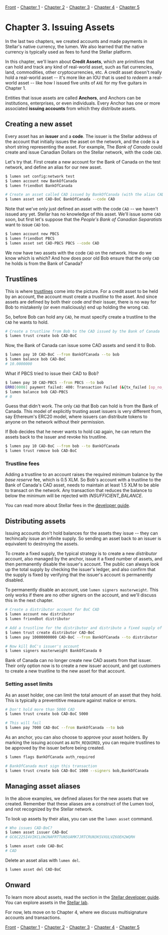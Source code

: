[Front](https://github.com/0xfe/hacking-stellar/blob/master/README.md) -
[Chapter 1](https://github.com/0xfe/hacking-stellar/blob/master/1-launch.md) -
[Chapter 2](https://github.com/0xfe/hacking-stellar/blob/master/2-payments.md) -
[Chapter 3](https://github.com/0xfe/hacking-stellar/blob/master/3-assets.md) -
[Chapter 4](https://github.com/0xfe/hacking-stellar/blob/master/4-multisig.md) -
[Chapter 5](https://github.com/0xfe/hacking-stellar/blob/master/5-dex.md)

# Chapter 3. Issuing Assets

In the last two chapters, we created accounts and made payments in Stellar's native currency, the lumen. We also learned that the native currency is typically used as fees to fund the Stellar platform.

In this chapter, we'll learn about **Credit Assets**, which are primitives that can hold and track any kind of real-world asset, such as fiat currencies, land, commodities, other cryptocurrencies, etc. A credit asset doesn't really hold a real-world asset -- it's more like an IOU that is used to *redeem* a real-world asset -- like how I issued five units of `AXE` for my five guitars in Chapter 1.

Entities that issue assets are called **Anchors**, and Anchors can be institutions, enterprises, or even individuals. Every Anchor has one or more associated **issuing accounts** from which they distribute assets.

## Creating a new asset

Every asset has an **issuer** and a **code**. The issuer is the Stellar address of the account that initially issues the asset on the network, and the code is a short string representing the asset. For example, The *Bank of Canada* could create and issue Canadian Dollars on the Stellar network, with the code `CAD`.

Let's try that. First create a new account for the Bank of Canada on the test network, and define an alias for our new asset.

```sh
$ lumen set config:network test
$ lumen account new BankOfCanada
$ lumen friendbot BankOfCanada

# Create an asset called CAD issued by BankOfCanada (with the alias CAD-BoC)
$ lumen asset set CAD-BoC BankOfCanada --code CAD
```

Note that we've only just defined an asset with the code `CAD` -- we haven't issued any yet. Stellar has no knowledge of this asset. We'll issue some `CAD` soon, but first let's suppose that the *People's Bank of Canadian Separatists* want to issue `CAD` too.

```sh
$ lumen account new PBCS
$ lumen friendbot PBCS
$ lumen asset set CAD-PBCS PBCS --code CAD
```

We now have two assets with the code `CAD` on the network. How do we know which is which? And how does poor old Bob ensure that the only `CAD` he holds is from the Bank of Canada?

## Trustlines

This is where [trustlines](https://www.stellar.org/developers/guides/concepts/assets.html#trustlines) come into the picture. For a credit asset to be held by an account, the account must create a *trustline* to the asset. And since assets are defined by both their code *and* their issuer, there is no way for Bob to mistakenly (or even maliciously) end up holding the wrong `CAD`.

So, before Bob can hold any `CAD`, he must specify create a trustline to the `CAD` he wants to hold.

```sh
# Create a trustline from Bob to the CAD issued by the Bank of Canada
$ lumen trust create bob CAD-BoC
```

Now, the Bank of Canada can issue some CAD assets and send it to Bob.

```sh
$ lumen pay 10 CAD-BoC --from BankOfCanada --to bob
$ lumen balance bob CAD-BoC
# 10.0000000
```

What if PBCS tried to issue their CAD to Bob?

```sh
$ lumen pay 10 CAD-PBCS --from PBCS --to bob
ERRO[0008] payment failed: 400: Transaction Failed (&{tx_failed [op_no_trust]})  cmd=pay
$ lumen balance bob CAD-PBCS
# 0
```

Guess that didn't work. The only `CAD` that Bob can hold is from the Bank of Canada. This model of explicitly trusting asset issuers is very different from, say Ethereum's ERC20 model, where issuers can distribute tokens to anyone on the network without their permission.

If Bob decides that he never wants to hold `CAD` again, he can return the assets back to the issuer and revoke his trustline.

```sh
$ lumen pay 10 CAD-BoC --from bob --to BankOfCanada
$ lumen trust remove bob CAD-BoC
```

### Trustline fees

Adding a trustline to an account raises the required minimum balance by the *base reserve* fee, which is 0.5 XLM. So Bob's account with a trustline to the Bank of Canada's CAD asset, needs to maintain at least 1.5 XLM to be able to transact on the network. Any transaction that reduces the balance to below the minimum will be rejected with *INSUFFICIENT_BALANCE*.

You can read more about Stellar fees in the [developer guide](https://www.stellar.org/developers/guides/concepts/fees.html).

## Distributing assets

Issuing accounts don't hold balances for the assets they issue -- they can techincally issue an infinite supply. So sending an asset back to an issuer is equivalent to destroying the assets.

To create a fixed supply, the typical strategy is to create a new *distributor* account, also managed by the anchor, issue it a fixed number of assets, and then permanently disable the issuer's account. The public can always look up the total supply by checking the issuer's ledger, and also confirm that the supply is fixed by verifying that the issuer's account is permanently disabled.

To permanently disable an account, use `lumen signers masterweight`. This only works if there are no other signers on the account, and we'll discuss this in the next chapter.

```sh
# Create a distributor account for BoC CAD
$ lumen account new distributor
$ lumen friendbot distributor

# Add a trustline for the distributor and distribute a fixed supply of CAD
$ lumen trust create distributor CAD-BoC
$ lumen pay 10000000000 CAD-BoC --from BankOfCanada --to distributor

# Now kill BoC's issuer's account
$ lumen signers masterweight BankOfCanada 0
```

Bank of Canada can no longer create new CAD assets from that issuer. Their only option now is to create a new issuer account, and get customers to create a new trustline to the new asset for that account.

### Setting asset limits

As an asset holder, one can limit the total amount of an asset that they hold. This is typically a preventitive measure against malice or errors.

```sh
# Don't hold more than 5000 CAD
$ lumen trust create bob CAD-BoC 5000

# This will fail
$ lumen pay 7000 CAD-BoC --from BankOfCanada --to bob
```

As an anchor, you can also choose to approve your asset holders. By marking the issuing account as `AUTH_REQUIRED`, you can require trustlines to be approved by the issuer before being created.

```sh
$ lumen flags BankOfCanada auth_required

# BankOfCanada must sign this transaction
$ lumen trust create bob CAD-BoC 1000 --signers bob,BankOfCanada
```

## Managing asset aliases

In the above examples, we defined aliases for the new assets that we created. Remember that these aliases are a construct of the Lumen tool, and not recognized by the Stellar network.

To look up assets by their alias, you can use the `lumen asset` command.

```sh
# Who issues CAD-BoC?
$ lumen asset issuer CAD-BoC
# GC6C225I4VIKCLUWJNAFRTTUN5UAMK7JRTCRUN3KSVXULVZ6OEH2WQRH

$ lumen asset code CAD-BoC
# CAD
```

Delete an asset alias with `lumen del`.

```sh
$ lumen asset del CAD-BoC
```

## Onward

To learn more about assets, read the section in the [Stellar developer guide](https://www.stellar.org/developers/guides/concepts/assets.html). You can explore assets in the [Stellar lab](https://www.stellar.org/laboratory/#explorer?resource=assets&endpoint=single&network=test).

For now, lets move on to Chapter 4, where we discuss multisignature accounts and transactions.

[Front](https://github.com/0xfe/hacking-stellar/blob/master/README.md) -
[Chapter 1](https://github.com/0xfe/hacking-stellar/blob/master/1-launch.md) -
[Chapter 2](https://github.com/0xfe/hacking-stellar/blob/master/2-payments.md) -
[Chapter 3](https://github.com/0xfe/hacking-stellar/blob/master/3-assets.md) -
[Chapter 4](https://github.com/0xfe/hacking-stellar/blob/master/4-multisig.md) -
[Chapter 5](https://github.com/0xfe/hacking-stellar/blob/master/5-dex.md)
